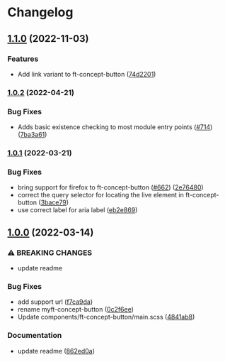 # Changelog

## [1.1.0](https://www.github.com/Financial-Times/origami/compare/ft-concept-button-v1.0.2...ft-concept-button-v1.1.0) (2022-11-03)


### Features

* Add link variant to ft-concept-button ([74d2201](https://www.github.com/Financial-Times/origami/commit/74d2201ccb935c876e79d006bfdb22f71cbdeebb))

### [1.0.2](https://www.github.com/Financial-Times/origami/compare/ft-concept-button-v1.0.1...ft-concept-button-v1.0.2) (2022-04-21)


### Bug Fixes

* Adds basic existence checking to most module entry points ([#714](https://www.github.com/Financial-Times/origami/issues/714)) ([7ba3a61](https://www.github.com/Financial-Times/origami/commit/7ba3a61d0de2a32d3a27a225fd4258b3820c7bda))

### [1.0.1](https://www.github.com/Financial-Times/origami/compare/ft-concept-button-v1.0.0...ft-concept-button-v1.0.1) (2022-03-21)


### Bug Fixes

* bring support for firefox to ft-concept-button ([#662](https://www.github.com/Financial-Times/origami/issues/662)) ([2e76480](https://www.github.com/Financial-Times/origami/commit/2e76480eaf2a3ff676c23dd8175916f4a8ebb0b4))
* correct the query selector for locating the live element in ft-concept-button ([3bace79](https://www.github.com/Financial-Times/origami/commit/3bace79f91ceadca3f65d58b50bcc57fc57af327))
* use correct label for aria label ([eb2e869](https://www.github.com/Financial-Times/origami/commit/eb2e869ba3b0b54fb75f0bb92dbcce0aebfc2a89))

## [1.0.0](https://www.github.com/Financial-Times/origami/compare/ft-concept-button-v0.0.0...ft-concept-button-v1.0.0) (2022-03-14)


### ⚠ BREAKING CHANGES

* update readme

### Bug Fixes

* add support url ([f7ca9da](https://www.github.com/Financial-Times/origami/commit/f7ca9da62c3dbdacf77cd6129f9f433bbebdc1ec))
* rename myft-concept-button ([0c2f6ee](https://www.github.com/Financial-Times/origami/commit/0c2f6eed77d69fe69d2b0a0539a7914eb64287fd))
* Update components/ft-concept-button/main.scss ([4841ab8](https://www.github.com/Financial-Times/origami/commit/4841ab853dfe184f1a5d9b49e11d7f2d2215a55e))


### Documentation

* update readme ([862ed0a](https://www.github.com/Financial-Times/origami/commit/862ed0aa2aef3570e04c7d20bfdc0d40277cc6ee))
